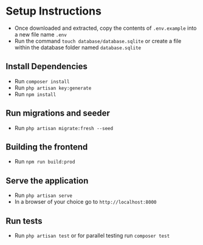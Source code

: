
# Setup Instructions

- Once downloaded and extracted, copy the contents of `.env.example` into a new file name `.env`
- Run the command `touch database/database.sqlite` or create a file within the database folder named `database.sqlite`

## Install Dependencies
- Run `composer install`
- Run `php artisan key:generate`
- Run `npm install`

## Run migrations and seeder
- Run `php artisan migrate:fresh --seed`

## Building the frontend
- Run `npm run build:prod` 

## Serve the application
- Run `php artisan serve`
- In a browser of your choice go to `http://localhost:8000`

## Run tests
- Run `php artisan test` or for parallel testing run `composer test`
